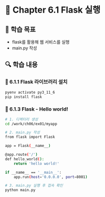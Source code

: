 # 📘 Chapter 6.1 Flask 실행

## 📌 학습 목표

- flask를 활용해 웹 서비스를 실행
- main.py 작성

## 🔍 학습 내용

### 🔸 6.1.1 Flask 라이브러리 설치

```bash
pyenv activate py3_11_6
pip install flask
```

### 🔸 6.1.3 Flask - Hello world!

```bash
# 1. 디렉터리 생성
cd /work/ch06/ex01/myapp

# 2. main.py 작성
from flask import Flask

app = Flask(__name__)

@app.route('/')
def hello_world():
    return 'hello world!'

if __name__ == '__main__':
    app.run(host='0.0.0.0', port=8001)

# 3. main.py 실행 후 접속 확인
python main.py
```
